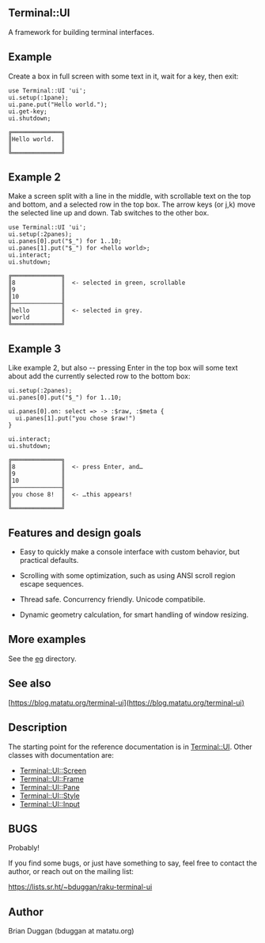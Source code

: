 ## Terminal::UI

A framework for building terminal interfaces.

## Example

Create a box in full screen with some text in it, wait for a key, then exit:

    use Terminal::UI 'ui';
    ui.setup(:1pane);
    ui.pane.put("Hello world.");
    ui.get-key;
    ui.shutdown;

    ╔══════════════╗
    ║Hello world.  ║
    ║              ║
    ╚══════════════╝

## Example 2

Make a screen split with a line in the middle, with scrollable text on the top
and bottom, and a selected row in the top box.  The arrow keys (or j,k) move
the selected line up and down.  Tab switches to the other box.

    use Terminal::UI 'ui';
    ui.setup(:2panes);
    ui.panes[0].put("$_") for 1..10;
    ui.panes[1].put("$_") for <hello world>;
    ui.interact;
    ui.shutdown;

    ╔══════════════╗
    ║8             ║  <- selected in green, scrollable
    ║9             ║
    ║10            ║
    ╟──────────────╢
    ║hello         ║  <- selected in grey.
    ║world         ║
    ╚══════════════╝

## Example 3

Like example 2, but also -- pressing Enter in the top box
will some text about add the currently selected row to the 
bottom box:

    ui.setup(:2panes);
    ui.panes[0].put("$_") for 1..10;

    ui.panes[0].on: select => -> :$raw, :$meta {
      ui.panes[1].put("you chose $raw!")
    }

    ui.interact;
    ui.shutdown;

    ╔══════════════╗
    ║8             ║  <- press Enter, and…
    ║9             ║
    ║10            ║
    ╟──────────────╢
    ║you chose 8!  ║  <- …this appears!
    ║              ║
    ╚══════════════╝


## Features and design goals

* Easy to quickly make a console interface with custom behavior, but practical defaults.

* Scrolling with some optimization, such as using ANSI scroll region escape sequences.

* Thread safe.  Concurrency friendly.  Unicode compatibile.

* Dynamic geometry calculation, for smart handling of window resizing.

## More examples

See the [eg](https://git.sr.ht/~bduggan/raku-terminal-ui/tree/master/item/eg/) directory.

## See also

[https://blog.matatu.org/terminal-ui](https://blog.matatu.org/terminal-ui)

## Description

The starting point for the reference documentation is
in [Terminal::UI](https://git.sr.ht/~bduggan/raku-terminal-ui/tree/master/item/lib/Terminal/UI.md).  Other classes
with documentation are:

* [Terminal::UI::Screen](https://git.sr.ht/~bduggan/raku-terminal-ui/tree/master/item/lib/Terminal/UI/Screen.md)
* [Terminal::UI::Frame](https://git.sr.ht/~bduggan/raku-terminal-ui/tree/master/item/lib/Terminal/UI/Frame.md)
* [Terminal::UI::Pane](https://git.sr.ht/~bduggan/raku-terminal-ui/tree/master/item/lib/Terminal/UI/Pane.md)
* [Terminal::UI::Style](https://git.sr.ht/~bduggan/raku-terminal-ui/tree/master/item/lib/Terminal/UI/Style.md)
* [Terminal::UI::Input](https://git.sr.ht/~bduggan/raku-terminal-ui/tree/master/item/lib/Terminal/UI/Input.md)

## BUGS

Probably!

If you find some bugs, or just have something to say, feel free to contact the author, or
reach out on the mailing list:

  https://lists.sr.ht/~bduggan/raku-terminal-ui

## Author

Brian Duggan (bduggan at matatu.org)

